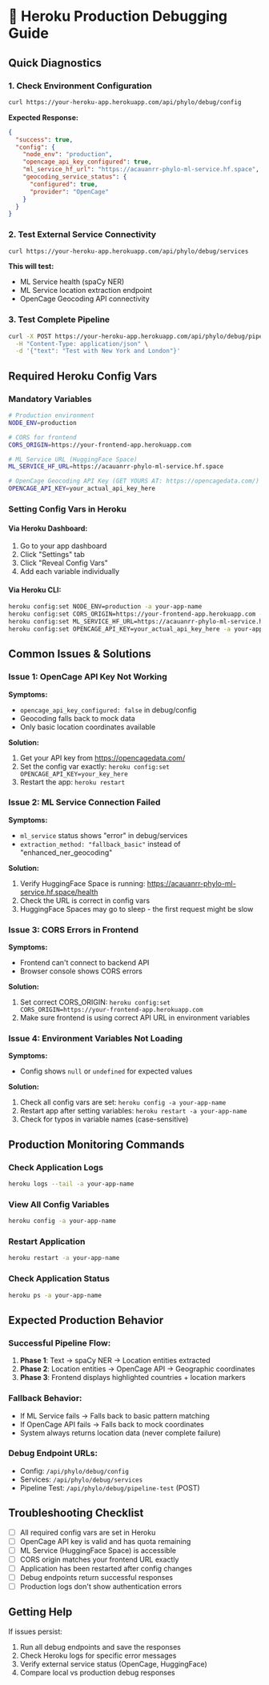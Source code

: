 # 🔧 Heroku Production Debugging Guide

## Quick Diagnostics

### 1. Check Environment Configuration
```bash
curl https://your-heroku-app.herokuapp.com/api/phylo/debug/config
```

**Expected Response:**
```json
{
  "success": true,
  "config": {
    "node_env": "production",
    "opencage_api_key_configured": true,
    "ml_service_hf_url": "https://acauanrr-phylo-ml-service.hf.space",
    "geocoding_service_status": {
      "configured": true,
      "provider": "OpenCage"
    }
  }
}
```

### 2. Test External Service Connectivity
```bash
curl https://your-heroku-app.herokuapp.com/api/phylo/debug/services
```

**This will test:**
- ML Service health (spaCy NER)
- ML Service location extraction endpoint
- OpenCage Geocoding API connectivity

### 3. Test Complete Pipeline
```bash
curl -X POST https://your-heroku-app.herokuapp.com/api/phylo/debug/pipeline-test \
  -H "Content-Type: application/json" \
  -d '{"text": "Test with New York and London"}'
```

## Required Heroku Config Vars

### Mandatory Variables
```bash
# Production environment
NODE_ENV=production

# CORS for frontend
CORS_ORIGIN=https://your-frontend-app.herokuapp.com

# ML Service URL (HuggingFace Space)
ML_SERVICE_HF_URL=https://acauanrr-phylo-ml-service.hf.space

# OpenCage Geocoding API Key (GET YOURS AT: https://opencagedata.com/)
OPENCAGE_API_KEY=your_actual_api_key_here
```

### Setting Config Vars in Heroku

#### Via Heroku Dashboard:
1. Go to your app dashboard
2. Click "Settings" tab
3. Click "Reveal Config Vars"
4. Add each variable individually

#### Via Heroku CLI:
```bash
heroku config:set NODE_ENV=production -a your-app-name
heroku config:set CORS_ORIGIN=https://your-frontend-app.herokuapp.com -a your-app-name
heroku config:set ML_SERVICE_HF_URL=https://acauanrr-phylo-ml-service.hf.space -a your-app-name
heroku config:set OPENCAGE_API_KEY=your_actual_api_key_here -a your-app-name
```

## Common Issues & Solutions

### Issue 1: OpenCage API Key Not Working
**Symptoms:**
- `opencage_api_key_configured: false` in debug/config
- Geocoding falls back to mock data
- Only basic location coordinates available

**Solution:**
1. Get your API key from https://opencagedata.com/
2. Set the config var exactly: `heroku config:set OPENCAGE_API_KEY=your_key_here`
3. Restart the app: `heroku restart`

### Issue 2: ML Service Connection Failed
**Symptoms:**
- `ml_service` status shows "error" in debug/services
- `extraction_method: "fallback_basic"` instead of "enhanced_ner_geocoding"

**Solution:**
1. Verify HuggingFace Space is running: https://acauanrr-phylo-ml-service.hf.space/health
2. Check the URL is correct in config vars
3. HuggingFace Spaces may go to sleep - the first request might be slow

### Issue 3: CORS Errors in Frontend
**Symptoms:**
- Frontend can't connect to backend API
- Browser console shows CORS errors

**Solution:**
1. Set correct CORS_ORIGIN: `heroku config:set CORS_ORIGIN=https://your-frontend-app.herokuapp.com`
2. Make sure frontend is using correct API URL in environment variables

### Issue 4: Environment Variables Not Loading
**Symptoms:**
- Config shows `null` or `undefined` for expected values

**Solution:**
1. Check all config vars are set: `heroku config -a your-app-name`
2. Restart app after setting variables: `heroku restart -a your-app-name`
3. Check for typos in variable names (case-sensitive)

## Production Monitoring Commands

### Check Application Logs
```bash
heroku logs --tail -a your-app-name
```

### View All Config Variables
```bash
heroku config -a your-app-name
```

### Restart Application
```bash
heroku restart -a your-app-name
```

### Check Application Status
```bash
heroku ps -a your-app-name
```

## Expected Production Behavior

### Successful Pipeline Flow:
1. **Phase 1**: Text → spaCy NER → Location entities extracted
2. **Phase 2**: Location entities → OpenCage API → Geographic coordinates
3. **Phase 3**: Frontend displays highlighted countries + location markers

### Fallback Behavior:
- If ML Service fails → Falls back to basic pattern matching
- If OpenCage API fails → Falls back to mock coordinates
- System always returns location data (never complete failure)

### Debug Endpoint URLs:
- Config: `/api/phylo/debug/config`
- Services: `/api/phylo/debug/services`
- Pipeline Test: `/api/phylo/debug/pipeline-test` (POST)

## Troubleshooting Checklist

- [ ] All required config vars are set in Heroku
- [ ] OpenCage API key is valid and has quota remaining
- [ ] ML Service (HuggingFace Space) is accessible
- [ ] CORS origin matches your frontend URL exactly
- [ ] Application has been restarted after config changes
- [ ] Debug endpoints return successful responses
- [ ] Production logs don't show authentication errors

## Getting Help

If issues persist:
1. Run all debug endpoints and save the responses
2. Check Heroku logs for specific error messages
3. Verify external service status (OpenCage, HuggingFace)
4. Compare local vs production debug responses